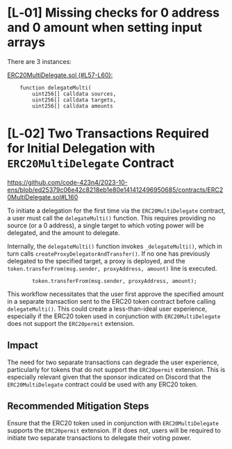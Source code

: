 # [L‑01] Missing checks for 0 address and 0 amount when setting input arrays

There are 3 instances:

[ERC20MultiDelegate.sol (#L57-L60):](https://github.com/code-423n4/2023-10-ens/blob/ed25379c06e42c8218eb1e80e141412496950685/contracts/ERC20MultiDelegate.sol#L57-L60)
```solidity
    function delegateMulti(
        uint256[] calldata sources,
        uint256[] calldata targets,
        uint256[] calldata amounts
```

# [L‑02] Two Transactions Required for Initial Delegation with `ERC20MultiDelegate` Contract
https://github.com/code-423n4/2023-10-ens/blob/ed25379c06e42c8218eb1e80e141412496950685/contracts/ERC20MultiDelegate.sol#L160

To initiate a delegation for the first time via the `ERC20MultiDelegate` contract, a user must call the `delegateMulti()` function. This requires providing no source (or a 0 address), a single target to which voting power will be delegated, and the amount to delegate.

Internally, the `delegateMulti()` function invokes `_delegateMulti()`, which in turn calls `createProxyDelegatorAndTransfer()`. If no one has previously delegated to the specified target, a proxy is deployed, and the `token.transferFrom(msg.sender, proxyAddress, amount)` line is executed.

```solidity
        token.transferFrom(msg.sender, proxyAddress, amount);
```

This workflow necessitates that the user first approve the specified amount in a separate transaction sent to the ERC20 token contract before calling `delegateMulti()`. This could create a less-than-ideal user experience, especially if the ERC20 token used in conjunction with `ERC20MultiDelegate` does not support the `ERC20permit` extension.

## Impact
The need for two separate transactions can degrade the user experience, particularly for tokens that do not support the `ERC20permit` extension. This is especially relevant given that the sponsor indicated on Discord that the `ERC20MultiDelegate` contract could be used with any ERC20 token.

## Recommended Mitigation Steps
Ensure that the ERC20 token used in conjunction with `ERC20MultiDelegate` supports the `ERC20permit` extension. If it does not, users will be required to initiate two separate transactions to delegate their voting power.